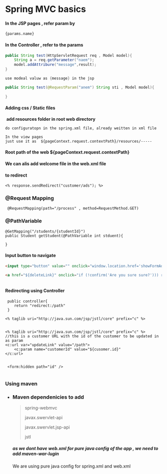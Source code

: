 # Spring MVC basics

#### In the JSP pages , refer param by

```
{params.name}
```

#### In the Controller , refer to the params

```java
public String test(HttpServletRequest req , Model model){
    String a = req.getParameter("naem");
    model.addAttribure("message",result);
}

use modeal valuw as {message} in the jsp

public String test(@RequestParam("anem") String sti , Model model){
    
}
```

#### Adding css / Static files

​	**add resources folder in root web directory**

```
do configuratopn in the spring.xml file, already weitten in xml file

In the view pages 
just use it as  ${pageContext.request.contextPath}/resources/-----
```





#### Root path of the web ${pageContext.request.contextPath}

#### We can alis add welcome file in the web.xml file

#### to redirect 

```
<% response.sendRedirect("customer/ads"); %>
```





### @Request Mapping

```
 @RequestMapping(path="/process" , method=RequestMethod.GET)
```



### @PathVariable

```
@GetMapping("/students/{studentId}")
public Student getStudent(@PathVariable int stduent){

}
```



#### Input button to navigate

```html
<input type="button" value="" onclick="window.location.href='showFormAdd'; return false;">

<a href="${deleteLink}" onclick="if (!confirm('Are you sure sure?'))) returun false">Deleter</a>



```

#### Redirecting using Controller

```
 public controller{
 	return "redirect:/path"
 }
```



```
<% taglib uri="http://java.sun.com/jsp/jstl/core" prefix="c" %>


<% taglib uri="http://java.sun.com/jsp/jstl/core" prefix="c" %>
//this is a customer URL with the id of the customer to be updated in as param
<c:url var="updateLink" value="/path">
	<c:param name="customerId" value="${cusomer.id}"    
</c:url>
    
    
 <form:hidden path="id" />
    

```



### Using maven

- ### Maven dependenicies to add

  > spring-webmvc
  >
  > javax.swervlet-api
  >
  > javax.swervlet.jsp-api
  >
  > jstl

  ##### as we dont have web.xml for 	pure java config of the app , we need to add maven-war-lugin

  We are using pure java config for spring.xml and web.xml





